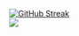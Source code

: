 [![GitHub Streak](https://streak-stats.demolab.com?user=mightymonarch1438&theme=whatsapp-dark2&hide_border=true)](https://git.io/streak-stats)<br>
![](https://komarev.com/ghpvc/?username=mightymonarch1438&color=brightgreen&style=for-the-badge&label=Page+Views&base=235)<br>

